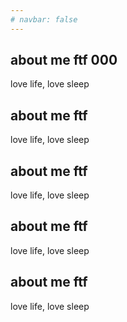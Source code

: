 ```yaml
---
# navbar: false
---
```


## about me ftf  000

love life, love sleep

## about me ftf

love life, love sleep

## about me ftf

love life, love sleep

## about me ftf

love life, love sleep

## about me ftf

love life, love sleep
